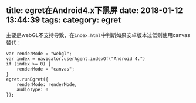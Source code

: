 title: egret在Android4.x下黑屏
date: 2018-01-12 13:44:39
tags:
category: egret
---
主要是webGL不支持导致，在`index.html`中判断如果安卓版本过低则使用canvas替代：
```
var renderMode = "webgl";
var index = navigator.userAgent.indexOf("Android 4.")
if (index >= 0) {
    renderMode = "canvas";
}
egret.runEgret({
    renderMode: renderMode,
    audioType: 0
});
```